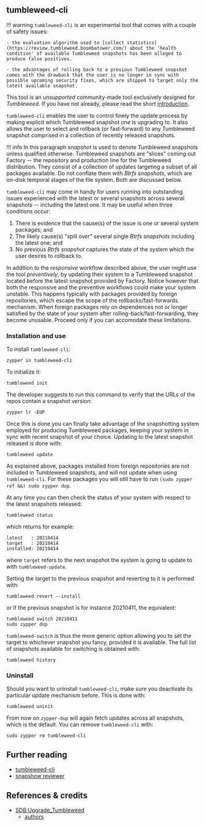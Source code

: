 ## tumbleweed-cli

!!! warning
    `tumbleweed-cli` is an experimental tool that comes with a couple of safety issues:
    
    - the evaluation algorithm used to [collect statistics](https://review.tumbleweed.boombatower.com/) about the 'health condition' of available Tumbleweed snapshots has been alleged to produce false positives.
    
    - the advantages of rolling back to a previous Tumbleweed snapshot comes with the drawback that the user is no longer in sync with possible upcoming security fixes, which are shipped to target only the latest available snapshot.

This tool is an _unsupported_ community-made tool exclusively designed for _Tumbleweed_. If you have not already, please read the short [introduction](updating_upgrading_reverting.md#introduction).

`tumbleweed-cli` enables the user to control finely the update process by making explicit which Tumbleweed snapshot one is upgrading to. It also allows the user to select and rollback (or fast-forward) to any Tumbleweed snapshot comprised in a collection of recently released snapshots.

!!! info
    In this paragraph _snapshot_ is used to denote Tumbleweed snapshots unless qualified otherwise. Tumbleweed snapshots are "slices" coming out Factory -- the repository and production line for the Tumbleweed distribution. They consist of a collection of updates targeting a subset of all packages available. Do not conflate them with _Btrfs snapshots_, which are on-disk temporal stages of the file system. Both are discussed below.

`tumbleweed-cli` may come in handy for users running into outstanding issues experienced with the latest or several snapshots across several snapshots -- including the latest one. It may be useful when three conditions occur:

1. There is evidence that the cause(s) of the issue is one or several system packages; and
2. The likely cause(s) "spill over" several single _Btrfs snapshots_ including the latest one; and
3. No previous _Btrfs snapshot_ captures the state of the system which the user desires to rollback to.

In addition to the _responsive_ workflow described above, the user might use the tool _preventively_, by updating their system to a Tumbleweed snapshot located before the latest snapshot provided by Factory. Notice however that both the responsive and the preventive workflows could make your system unstable. This happens typically with packages provided by foreign repositories, which escape the scope of the rollbacks/fast-forwards mechanism. When foreign packages rely on dependences not or longer satisfied by the state of your system after rolling-back/fast-forwarding, they become unusable. Proceed only if you can accomodate these limitations.

### Installation and use
To install `tumbleweed-cli`:

`zypper in tumbleweed-cli`

To initialize it:

`tumbleweed init`

The developer suggests to run this command to verify that the URLs of the repos contain a snapshot version:

`zypper lr -EUP`

Once this is done you can finally take advantage of the snapshotting system employed for producing Tumbleweed packages, keeping your system in sync with recent snapshot of your choice. Updating to the latest snapshot released is done with:

`tumbleweed update`

As explained above, packages installed from foreign repositories are not included in Tumbleweed snapshots, and will not update when using `tumbleweed-cli`. For these packages you will still have to run `(sudo zypper ref &&) sudo zypper dup`.

At any time you can then check the status of your system with respect to the latest snapshots released:

`tumbleweed status`

which returns for example:

```
latest   : 20210414
target   : 20210414
installed: 20210414
```

where `target` refers to the next snapshot the system is going to update to with `tumbleweed-update`.

Setting the target to the previous snapshot and reverting to it is performed with:

`tumbleweed revert --install`

or if the previous snapshot is for instance 20210411, the equivalent:

```
tumbleweed switch 20210411
sudo zypper dup
```

`tumbleweed-switch` is thus the more generic option allowing you to set the target to whichever snapshot you fancy, provided it is available. The full list of snapshots available for switching is obtained with:

`tumbleweed history`

### Uninstall
Should you want to uninstall `tumbleweed-cli`, make sure you deactivate its particular update mechanism before. This is done with:

`tumbleweed uninit`

From now on `zypper-dup` will again fetch updates across all snapshots, which is the default. You can remove `tumbleweed-cli` with:

`sudo zypper rm tumbleweed-cli`

## Further reading
* [tumbleweed-cli](https://github.com/boombatower/tumbleweed-cli)
* [snapshow reviewer](https://review.tumbleweed.boombatower.com/)

## References & credits
- [SDB:Upgrade_Tumbleweed](https://en.opensuse.org/SDB:Upgrade_Tumbleweed)
    - [authors](https://en.opensuse.org/index.php?title=SDB:Upgrade_Tumbleweed&action=history)